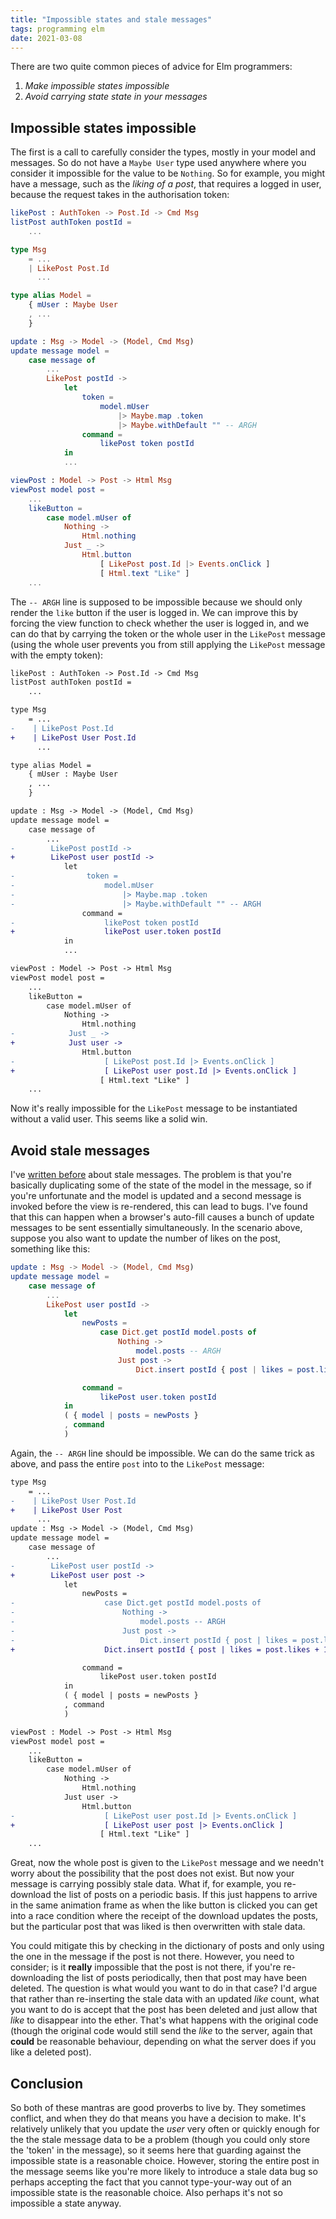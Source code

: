 ```yaml
---
title: "Impossible states and stale messages"
tags: programming elm
date: 2021-03-08
---
```


There are two quite common pieces of advice for Elm programmers:
1. *Make impossible states impossible*
2. *Avoid carrying state state in your messages*

## Impossible states impossible

The first is a call to carefully consider the types, mostly in your model and messages. So do not have a `Maybe User` type used anywhere where you consider it impossible for the value to be `Nothing`. So for example, you might have a message, such as the *liking of a post*, that requires a logged in user, because the request takes in the authorisation token:

```elm
likePost : AuthToken -> Post.Id -> Cmd Msg
listPost authToken postId =
    ...

type Msg
    = ...
    | LikePost Post.Id
      ...

type alias Model =
    { mUser : Maybe User
    , ...
    }

update : Msg -> Model -> (Model, Cmd Msg)
update message model =
    case message of
        ...
        LikePost postId ->
            let
                token =
                    model.mUser
                        |> Maybe.map .token
                        |> Maybe.withDefault "" -- ARGH
                command =
                    likePost token postId
            in
            ...

viewPost : Model -> Post -> Html Msg
viewPost model post =
    ...
    likeButton =
        case model.mUser of
            Nothing ->
                Html.nothing
            Just _ ->
                Html.button
                    [ LikePost post.Id |> Events.onClick ]
                    [ Html.text "Like" ]
    ...
```

The `-- ARGH` line is supposed to be impossible because we should only render the `like` button if the user is logged in. We can improve this by forcing the view function to check whether the user is logged in, and we can do that by carrying the token or the whole user in the `LikePost` message (using the whole user prevents you from still applying the `LikePost` message with the empty token):


```diff
likePost : AuthToken -> Post.Id -> Cmd Msg
listPost authToken postId =
    ...

type Msg
    = ...
-    | LikePost Post.Id
+    | LikePost User Post.Id
      ...

type alias Model =
    { mUser : Maybe User
    , ...
    }

update : Msg -> Model -> (Model, Cmd Msg)
update message model =
    case message of
        ...
-        LikePost postId ->
+        LikePost user postId ->
            let
-                token =
-                    model.mUser
-                        |> Maybe.map .token
-                        |> Maybe.withDefault "" -- ARGH
                command =
-                    likePost token postId
+                    likePost user.token postId
            in
            ...

viewPost : Model -> Post -> Html Msg
viewPost model post =
    ...
    likeButton =
        case model.mUser of
            Nothing ->
                Html.nothing
-            Just _ ->
+            Just user ->
                Html.button
-                    [ LikePost post.Id |> Events.onClick ]
+                    [ LikePost user post.Id |> Events.onClick ]
                    [ Html.text "Like" ]
    ...
```

Now it's really impossible for the `LikePost` message to be instantiated without a valid user. This seems like a solid win.

## Avoid stale messages

I've [written before](/posts/2021-02-16-stale-messages/) about stale messages. The problem is that you're basically duplicating some of the state of the model in the message, so if you're unfortunate and the model is updated and a second message is invoked before the view is re-rendered, this can lead to bugs. I've found that this can happen when a browser's auto-fill causes a bunch of update messages to be sent essentially simultaneously. In the scenario above, suppose you also want to update the number of likes on the post, something like this:

```elm
update : Msg -> Model -> (Model, Cmd Msg)
update message model =
    case message of
        ...
        LikePost user postId ->
            let
                newPosts =
                    case Dict.get postId model.posts of
                        Nothing ->
                            model.posts -- ARGH
                        Just post ->
                            Dict.insert postId { post | likes = post.likes + 1 } model.posts

                command =
                    likePost user.token postId
            in
            ( { model | posts = newPosts }
            , command
            )
```

Again, the `-- ARGH` line should be impossible. We can do the same trick as above, and pass the entire `post` into to the `LikePost` message:


```diff
type Msg
    = ...
-    | LikePost User Post.Id
+    | LikePost User Post
      ...
update : Msg -> Model -> (Model, Cmd Msg)
update message model =
    case message of
        ...
-        LikePost user postId ->
+        LikePost user post ->
            let
                newPosts =
-                    case Dict.get postId model.posts of
-                        Nothing ->
-                            model.posts -- ARGH
-                        Just post ->
-                            Dict.insert postId { post | likes = post.likes + 1 } model.posts
+                    Dict.insert postId { post | likes = post.likes + 1 } model.posts

                command =
                    likePost user.token postId
            in
            ( { model | posts = newPosts }
            , command
            )

viewPost : Model -> Post -> Html Msg
viewPost model post =
    ...
    likeButton =
        case model.mUser of
            Nothing ->
                Html.nothing
            Just user ->
                Html.button
-                    [ LikePost user post.Id |> Events.onClick ]
+                    [ LikePost user post |> Events.onClick ]
                    [ Html.text "Like" ]
    ...
```

Great, now the whole post is given to the `LikePost` message and we needn't worry about the possibility that the post does not exist. But now your message is carrying possibly stale data. What if, for example, you re-download the list of posts on a periodic basis. If this just happens to arrive in the same animation frame as when the like button is clicked you can get into a race condition where the receipt of the download updates the posts, but the particular post that was liked is then overwritten with stale data. 

You could mitigate this by checking in the dictionary of posts and only using the one in the message if the post is not there. However, you need to consider; is it **really** impossible that the post is not there, if you're re-downloading the list of posts periodically, then that post may have been deleted. The question is what would you want to do in that case? I'd argue that rather than re-inserting the stale data with an updated *like* count, what you want to do is accept that the post has been deleted and just allow that *like* to disappear into the ether. That's what happens with the original code (though the original code would still send the *like* to the server, again that **could** be reasonable behaviour, depending on what the server does if you like a deleted post).

## Conclusion

So both of these mantras are good proverbs to live by. They sometimes conflict, and when they do that means you have a decision to make. It's relatively unlikely that you update the *user* very often or quickly enough for the the stale message data to be a problem (though you could only store the 'token' in the message), so it seems here that guarding against the impossible state is a reasonable choice. However, storing the entire post in the message seems like you're more likely to introduce a stale data bug so perhaps accepting the fact that you cannot type-your-way out of an impossible state is the reasonable choice. Also perhaps it's not so impossible a state anyway.
